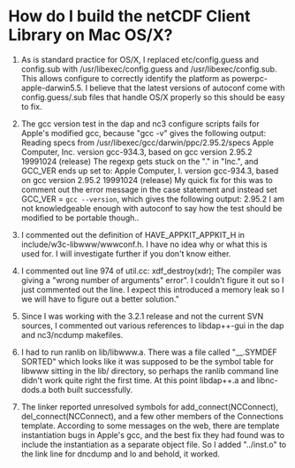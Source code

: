 # How do I build the netCDF Client Library on Mac OS/X?

1. As is standard practice for OS/X, I replaced etc/config.guess and config.sub with /usr/libexec/config.guess and /usr/libexec/config.sub. This allows configure to correctly identify the platform as powerpc-apple-darwin5.5. I believe that the latest versions of autoconf come with config.guess/.sub files that handle OS/X properly so this should be easy to fix.

2. The gcc version test in the dap and nc3 configure scripts fails for Apple's modified gcc, because "gcc -v" gives the following output: Reading specs from /usr/libexec/gcc/darwin/ppc/2.95.2/specs Apple Computer, Inc. version gcc-934.3, based on gcc version 2.95.2 19991024 (release) The regexp gets stuck on the "." in "Inc.", and GCC_VER ends up set to: Apple Computer, I. version gcc-934.3, based on gcc version 2.95.2 19991024 (release) My quick fix for this was to comment out the error message in the case statement and instead set GCC_VER = `gcc --version`, which gives the following output: 2.95.2 I am not knowledgeable enough with autoconf to say how the test should be modified to be portable though..

3. I commented out the definition of HAVE_APPKIT_APPKIT_H in include/w3c-libwww/wwwconf.h. I have no idea why or what this is used for. I will investigate further if you don't know either.

4. I commented out line 974 of util.cc: xdf_destroy(xdr); The compiler was giving a "wrong number of arguments" error". I couldn't figure it out so I just commented out the line. I expect this introduced a memory leak so I we will have to figure out a better solution."

5. Since I was working with the 3.2.1 release and not the current SVN sources, I commented out various references to libdap++-gui in the dap and nc3/ncdump makefiles.

6. I had to run ranlib on lib/libwww.a. There was a file called "__.SYMDEF SORTED" which looks like it was supposed to be the symbol table for libwww sitting in the lib/ directory, so perhaps the ranlib command line didn't work quite right the first time. At this point libdap++.a and libnc-dods.a both built successfully.

7. The linker reported unresolved symbols for add_connect(NCConnect), del_connect(NCConnect), and a few other members of the Connections template. According to some messages on the web, there are template instantiation bugs in Apple's gcc, and the best fix they had found was to include the instantiation as a separate object file. So I added "../inst.o" to the link line for dncdump and lo and behold, it worked.
